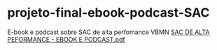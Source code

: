 # projeto-final-ebook-podcast-SAC
E-book e podcast sobre SAC de alta perfomance
 VBMN [SAC DE ALTA PEFORMANCE - EBOOK E PODCAST.pdf](https://github.com/user-attachments/files/18625881/SAC.DE.ALTA.PEFORMANCE.-.EBOOK.E.PODCAST.pdf)
